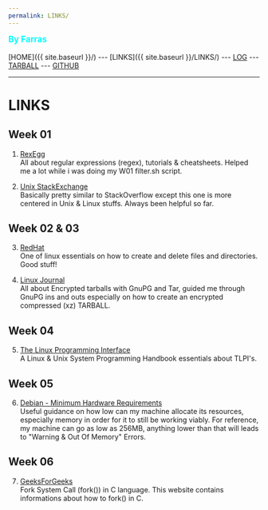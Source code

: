 ```yaml
---
permalink: LINKS/
---
```

<span style="color:cyan; font-weight:bold; font-size:larger;">By Farras</span>
<br><br>
[HOME]({{ site.baseurl }}/) ---
[LINKS]({{ site.baseurl }}/LINKS/) ---
[LOG](TXT/mylog.txt) ---
[TARBALL](.) ---
[GITHUB](https://github.com/farrasjay/os231/)
<br>
<hr>

# LINKS

## Week 01

1. [RexEgg](https://www.rexegg.com/)<br>
All about regular expressions (regex), tutorials & cheatsheets. Helped me a lot while i was doing my W01 filter.sh script.

2. [Unix StackExchange](https://unix.stackexchange.com/)<br>
Basically pretty similar to StackOverflow except this one is more centered in Unix & Linux stuffs. Always been helpful so far.

## Week 02 & 03

3. [RedHat](https://www.redhat.com/sysadmin/create-delete-files-directories-linux)<br>
One of linux essentials on how to create and delete files and directories. Good stuff!

4. [Linux Journal](https://www.linuxjournal.com/article/8732)<br>
All about Encrypted tarballs with GnuPG and Tar, guided me through GnuPG ins and outs especially on how to create an encrypted compressed (xz) TARBALL.

## Week 04

5. [The Linux Programming Interface](https://static1.squarespace.com/static/59c4375b8a02c798d1cce06f/t/59cfb6a032601e11ca5b1cbe/1506784947301/The+Linux+Programming+Interface.pdf)<br>
A Linux & Unix System Programming Handbook essentials about TLPI's.

## Week 05

6. [Debian - Minimum Hardware Requirements](https://www.debian.org/releases/jessie/mips/ch03s04.html.en)<br>
Useful guidance on how low can my machine allocate its resources, especially memory in order for it to still be working viably. For reference, my machine can go as low as 256MB, anything lower than that will leads to "Warning & Out Of Memory" Errors.

## Week 06

7. [GeeksForGeeks](https://www.geeksforgeeks.org/fork-system-call/)<br>
Fork System Call (fork()) in C language. This website contains informations about how to fork() in C.

